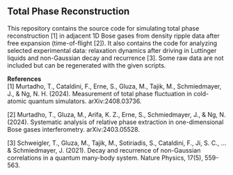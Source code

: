 ## Total Phase Reconstruction 

This repository contains the source code for simulating total phase reconstruction [1] in adjacent 1D Bose gases from 
density ripple data after free expansion (time-of-flight [2]). It also contains the code for analyzing selected experimental data:
relaxation dynamics after driving in Luttinger liquids and non-Gaussian decay and recurrence [3]. Some raw data are not included but
can be regenerated with the given scripts. 

**References**<br/>
[1] Murtadho, T., Cataldini, F., Erne, S., Gluza, M., Tajik, M., Schmiedmayer, J., & Ng, N. H. (2024). Measurement of total phase fluctuation in 
cold-atomic quantum simulators. arXiv:2408.03736. <br/>

[2] Murtadho, T., Gluza, M., Arifa, K. Z., Erne, S., Schmiedmayer, J., & Ng, N. (2024). Systematic analysis of relative phase extraction 
in one-dimensional Bose gases interferometry. arXiv:2403.05528. <br/>

[3] Schweigler, T., Gluza, M., Tajik, M., Sotiriadis, S., Cataldini, F., Ji, S. C., ... & Schmiedmayer, J. (2021). 
Decay and recurrence of non-Gaussian correlations in a quantum many-body system. Nature Physics, 17(5), 559-563.
